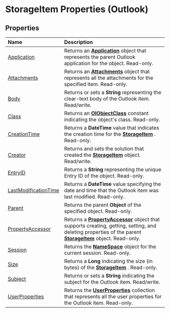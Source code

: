 
# StorageItem Properties (Outlook)

## Properties



|**Name**|**Description**|
|:-----|:-----|
|[Application](cfe47ac5-04d0-4192-181d-35dd5e7c3658.md)|Returns an  **[Application](797003e7-ecd1-eccb-eaaf-32d6ddde8348.md)** object that represents the parent Outlook application for the object. Read-only.|
|[Attachments](685b6629-d455-808c-38f0-86d1c8c214b8.md)|Returns an  **[Attachments](4cc96a5f-a822-8ad5-6f61-e996bee8ba22.md)** object that represents all the attachments for the specified item. Read-only.|
|[Body](6a845494-a40c-7f5e-2d3a-2a43be0f9ae3.md)|Returns or sets a  **String** representing the clear-text body of the Outlook item. Read/write.|
|[Class](19495a6e-4231-6956-5ce0-14864019adca.md)|Returns an  **[OlObjectClass](33d724b3-df3c-2a7f-a80f-93b66d96f588.md)** constant indicating the object's class. Read-only.|
|[CreationTime](d9104584-97db-9a74-208b-cf5c2cd48b2c.md)|Returns a  **DateTime** value that indicates the creation time for the **[StorageItem](41776bc3-b838-2755-fd6b-3b5012fb9ae5.md)** . Read-only.|
|[Creator](c89c777c-5f4b-f672-ff74-d34db3bcd790.md)|Returns and sets the solution that created the  **[StorageItem](41776bc3-b838-2755-fd6b-3b5012fb9ae5.md)** object. Read/write.|
|[EntryID](5489c6df-8bd5-db6a-9d06-abe224813feb.md)|Returns a  **String** representing the unique Entry ID of the object. Read-only.|
|[LastModificationTime](3095e2b6-04d2-f878-2822-8373ab8a2ff0.md)|Returns a  **DateTime** value specifying the date and time that the Outlook item was last modified. Read-only.|
|[Parent](d7c8448b-d340-4ff6-f2f6-1965327605cc.md)|Returns the parent  **Object** of the specified object. Read-only.|
|[PropertyAccessor](36891e1c-a543-bbe5-c4db-b9d75cf38833.md)|Returns a  **[PropertyAccessor](2fc91e13-703c-3ec9-9066-ffee7144306c.md)** object that supports creating, getting, setting, and deleting properties of the parent **[StorageItem](41776bc3-b838-2755-fd6b-3b5012fb9ae5.md)** object. Read-only.|
|[Session](e3a005d0-daa3-853b-e603-c084ffb5d1db.md)|Returns the  **[NameSpace](f0dcaa19-07f5-5d42-a3bf-2e42b7885644.md)** object for the current session. Read-only.|
|[Size](7bf2fd39-8705-aa1b-af76-a3a21073d152.md)|Returns a  **Long** indicating the size (in bytes) of the **[StorageItem](41776bc3-b838-2755-fd6b-3b5012fb9ae5.md)** . Read-only.|
|[Subject](50533838-ad7a-ce4a-4b9e-7923d2868c41.md)|Returns or sets a  **String** indicating the subject for the Outlook item. Read/write.|
|[UserProperties](0a08e77c-1665-a612-2f47-ef1c3fc331d2.md)|Returns the  **[UserProperties](20b49c86-d74f-9bda-382c-559af278c148.md)** collection that represents all the user properties for the Outlook item. Read-only.|
